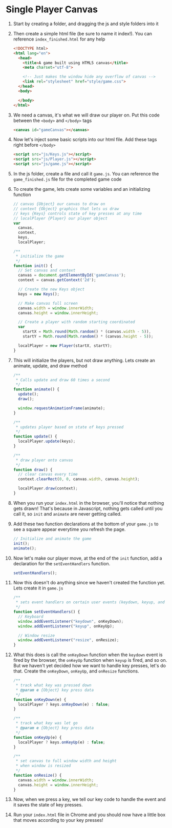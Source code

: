 # Single Player Canvas

1. Start by creating a folder, and dragging the js and style folders into it

2. Then create a simple html file (be sure to name it index!).
   You can reference `index_finished.html` for any help
  
    ```html
    <!DOCTYPE html>
    <html lang="en">
      <head>
        <title>A game built using HTML5 canvas</title>
        <meta charset="utf-8">

        <!-- Just makes the window hide any overflow of canvas -->
        <link rel="stylesheet" href="style/game.css">
      </head>
      <body>

      </body>
    </html>
    ```

3. We need a canvas, it's what we will draw our player on. 
   Put this code between the `<body>` and `</body>` tags

    ```html
    <canvas id="gameCanvas"></canvas>
    ```

4. Now let's inject some basic scripts into our html file. Add these tags right before `</body>`

    ```html
    <script src="js/Keys.js"></script>
    <script src="js/Player.js"></script>
    <script src="js/game.js"></script>
    ```

5. In the js folder, create a file and call it `game.js`. You can reference the `game_finished.js` file for the completed game code

6. To create the game, lets create some variables and an initializing function

    ```javascript
    // canvas {Object} our canvas to draw on
    // context {Object} graphics that lets us draw
    // keys {Keys} controls state of key presses at any time
    // localPlayer {Player} our player object
    var
      canvas,
      context,
      keys,
      localPlayer;

    /**
     * initialize the game
     */
    function init() {
      // Set canvas and context
      canvas = document.getElementById('gameCanvas');
      context = canvas.getContext('2d');

      // Create the new Keys object
      keys = new Keys();

      // Make canvas full screen
      canvas.width = window.innerWidth;
      canvas.height = window.innerHeight;

      // Create a player with random starting coordinated
      var
        startX = Math.round(Math.random() * (canvas.width - 5)),
        startY = Math.round(Math.random() * (canvas.height - 5));

      localPlayer = new Player(startX, startY);
    }
    ```

7. This will initialize the players, but not draw anything. Lets create an animate, update, and draw method

    ```javascript
    /**
     * Calls update and draw 60 times a second
     */
    function animate() {
      update();
      draw();

      window.requestAnimationFrame(animate);
    }

    /**
     * updates player based on state of keys pressed
     */
    function update() {
      localPlayer.update(keys);
    }

    /**
     * draw player onto canvas
     */
    function draw() {
      // clear canvas every time
      context.clearRect(0, 0, canvas.width, canvas.height);

      localPlayer.draw(context);
    }
    ```

8. When you run your `index.html` in the browser, you'll notice that nothing gets drawn! That's because in Javascript, nothing gets called until you call it, so `init` and `animate` are never getting called.

9. Add these two function declarations at the bottom of your `game.js` to see a square appear everytime you refresh the page.

    ```javascript
    // Initialize and animate the game
    init();
    animate();
    ```

10. Now let's make our player move, at the end of the `init` function, add a declaration for the `setEventHandlers` function.

    ```javascript
    setEventHandlers();
    ```

11. Now this doesn't do anything since we haven't created the function yet. Lets create it in `game.js`

    ```javascript
    /**
     * sets event handlers on certain user events (keydown, keyup, and resize)
     */
    function setEventHandlers() {
      // Keyboard
      window.addEventListener("keydown", onKeyDown);
      window.addEventListener("keyup", onKeyUp);

      // Window resize
      window.addEventListener("resize", onResize);
    }
    ```

12. What this does is call the `onKeyDown` function when the `keydown` event is fired by the browser, the `onKeyUp` function when `keyup` is fired, and so on. But we haven't yet decided how we want to handle key presses, let's do that. Create the `onKeyDown`, `onKeyUp`, and `onResize` functions.

    ```javascript
    /**
     * track what key was pressed down
     * @param e {Object} key press data
     */
    function onKeyDown(e) {
      localPlayer ? keys.onKeyDown(e) : false;
    }

    /**
     * track what key was let go
     * @param e {Object} key press data
     */
    function onKeyUp(e) {
      localPlayer ? keys.onKeyUp(e) : false;
    }

    /**
     * set canvas to full window width and height
     * when window is resized
     */
    function onResize() {
      canvas.width = window.innerWidth;
      canvas.height = window.innerHeight;
    }
    ```

13. Now, when we press a key, we tell our key code to handle the event and it saves the state of key presses.

14. Run your `index.html` file in Chrome and you should now have a little box that moves according to your key presses!